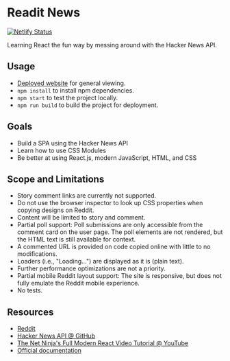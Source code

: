 # Readit News

[![Netlify Status](https://api.netlify.com/api/v1/badges/00c5321b-5f80-4c09-84a1-417a890f1687/deploy-status)](https://old.news.knkd.app/)

Learning React the fun way by messing around with the Hacker News API. 

## Usage

- [Deployed website](https://old.news.knkd.app/) for general viewing.
- `npm install` to install npm dependencies.
- `npm start` to test the project locally.
- `npm run build` to build the project for deployment.

## Goals

- Build a SPA using the Hacker News API
- Learn how to use CSS Modules
- Be better at using React.js, modern JavaScript, HTML, and CSS

## Scope and Limitations

- Story comment links are currently not supported.
- Do not use the browser inspector to look up CSS properties when copying designs on Reddit.
- Content will be limited to story and comment. 
- Partial poll support: Poll submissions are only accessible from the comment card on the user page. The poll elements are not rendered, but the HTML text is still available for context.
- A commented URL is provided on code copied online with little to no modifications.
- Loaders (i.e., "Loading...") are displayed as it is (plain text).
- Further performance optimizations are not a priority.
- Partial mobile Reddit layout support: The site is responsive, but does not fully emulate the Reddit mobile experience.
- No tests.

## Resources

- [Reddit](https://www.reddit.com)
- [Hacker News API @ GitHub](https://github.com/HackerNews/API)
- [The Net Ninja's Full Modern React Video Tutorial @ YouTube](https://www.youtube.com/playlist?list=PL4cUxeGkcC9gZD-Tvwfod2gaISzfRiP9d)
- [Official documentation](https://reactjs.org/)
